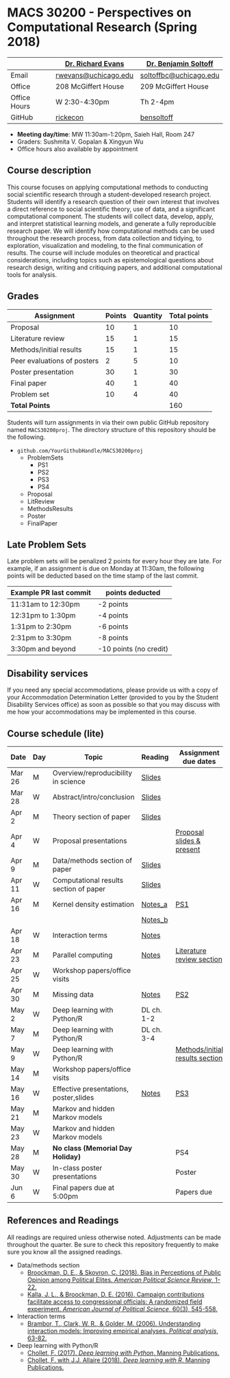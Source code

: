 # MACS 30200 - Perspectives on Computational Research (Spring 2018)

|  | [Dr. Richard Evans](https://sites.google.com/site/rickecon/) | [Dr. Benjamin Soltoff](http://www.bensoltoff.com/) |
|--------------|--------------------------------------------------------------|----------------------------------------------------|
| Email | rwevans@uchicago.edu | soltoffbc@uchicago.edu |
| Office | 208 McGiffert House | 209 McGiffert House |
| Office Hours | W 2:30-4:30pm | Th 2-4pm |
| GitHub | [rickecon](https://github.com/rickecon) | [bensoltoff](https://github.com/bensoltoff) |

* **Meeting day/time**: MW 11:30am-1:20pm, Saieh Hall, Room 247
* Graders: Sushmita V. Gopalan & Xingyun Wu
* Office hours also available by appointment

## Course description

This course focuses on applying computational methods to conducting social scientific research through a student-developed research project. Students will identify a research question of their own interest that involves a direct reference to social scientific theory, use of data, and a significant computational component. The students will collect data, develop, apply, and interpret statistical learning models, and generate a fully reproducible research paper. We will identify how computational methods can be used throughout the research process, from data collection and tidying, to exploration, visualization and modeling, to the final communication of results. The course will include modules on theoretical and practical considerations, including topics such as epistemological questions about research design, writing and critiquing papers, and additional computational tools for analysis.

## Grades

|     Assignment              | Points | Quantity | Total points |
|-----------------------------|--------|----------|--------------|
| Proposal                    |    10  |      1   |        10    |
| Literature review           |    15  |      1   |        15    |
| Methods/initial results     |    15  |      1   |        15    |
| Peer evaluations of posters |     2  |      5   |        10    |
| Poster presentation         |    30  |      1   |        30    |
| Final paper                 |    40  |      1   |        40    |
| Problem set                 |    10  |      4   |        40    |
| **Total Points**            |        |          |       160    |

Students will turn assignments in via their own public GitHub repository named `MACS30200proj`. The directory structure of this repository should be the following.

* `github.com/YourGithubHandle/MACS30200proj`
  * ProblemSets
    * PS1
    * PS2
    * PS3
    * PS4
  * Proposal
  * LitReview
  * MethodsResults
  * Poster
  * FinalPaper


## Late Problem Sets

Late problem sets will be penalized 2 points for every hour they are late. For example, if an assignment is due on Monday at 11:30am, the following points will be deducted based on the time stamp of the last commit.

| Example PR last commit | points deducted |
| ---------------------- | --------------- |
| 11:31am to 12:30pm     | -2 points       |
| 12:31pm to 1:30pm      | -4 points       |
| 1:31pm to 2:30pm       | -6 points       |
| 2:31pm to 3:30pm       | -8 points       |
| 3:30pm and beyond      | -10 points (no credit) |


## Disability services

If you need any special accommodations, please provide us with a copy of your Accommodation Determination Letter (provided to you by the Student Disability Services office) as soon as possible so that you may discuss with me how your accommodations may be implemented in this course.


## Course schedule (lite)

| Date | Day | Topic | Reading | Assignment due dates |
|--------|-----|---------------------------|-------------|---------------------------------|
| Mar 26 | M | Overview/reproducibility in science | [Slides](slides/fundamentals-slides.html) |  |
| Mar 28 | W | Abstract/intro/conclusion | [Slides](slides/IntroAbsConcl_slides.pdf) |  |
| Apr  2 | M | Theory section of paper | [Slides](slides/TheorySection_slides.pdf) |  |
| Apr  4 | W | Proposal presentations |  | [Proposal slides & present](assignments/project-proposal.md) |
| Apr  9 | M | Data/methods section of paper | [Slides](slides/data-methods-slides.html) |  |
| Apr 11 | W | Computational results section of paper | [Slides](slides/results-slides.html) |  |
| Apr 16 | M | Kernel density estimation | [Notes_a](notebooks/KDE/KDE.ipynb) | [PS1](assignments/ps1.md) |
|        |   |                           | [Notes_b](notebooks/KDE/05.13-Kernel-Density-Estimation.ipynb) |   |
| Apr 18 | W | Interaction terms | [Notes](http://cfss.uchicago.edu/persp013_interaction_terms.html) |  |
| Apr 23 | M | Parallel computing | [Notes](notebooks/Parallel/parallel.ipynb) | [Literature review section](assignments/lit-review.md) |
| Apr 25 | W | Workshop papers/office visits |  |  |
| Apr 30 | M | Missing data | [Notes](http://cfss.uchicago.edu/persp014_missing_data.html) | [PS2](assignments/PS2/PS2.pdf) |
| May  2 | W | Deep learning with Python/R | DL ch. 1-2 |  |
| May  7 | M | Deep learning with Python/R | DL ch. 3-4  |  |
| May  9 | W | Deep learning with Python/R |  | [Methods/initial results section](assignments/methods-results.md) |
| May 14 | M | Workshop papers/office visits |  |  |
| May 16 | W | Effective presentations, poster,slides | [Notes](http://cfss.uchicago.edu/persp018_presenting_research.html)  | [PS3](assignments/ps3.md) |
| May 21 | M | Markov and hidden Markov models |  |  |
| May 23 | W | Markov and hidden Markov models |  |  |
| May 28 | M | **No class (Memorial Day Holiday)** |  | PS4 |
| May 30 | W | In-class poster presentations |  | Poster |
| Jun  6 | W | Final papers due at 5:00pm |  | Papers due |

## References and Readings ##

All readings are required unless otherwise noted. Adjustments can be made throughout the quarter. Be sure to check this repository frequently to make sure you know all the assigned readings.

* Data/methods section
    * [Broockman, D. E., & Skovron, C. (2018). Bias in Perceptions of Public Opinion among Political Elites. *American Political Science Review*, 1-22.](https://www.cambridge.org/core/journals/american-political-science-review/article/bias-in-perceptions-of-public-opinion-among-political-elites/2EF080E04D3AAE6AC1C894F52642E706/share/1bd83a8a05b6ac177c51e7a19aee1c55f3ef4b97)
    * [Kalla, J. L., & Broockman, D. E. (2016). Campaign contributions facilitate access to congressional officials: A randomized field experiment. *American Journal of Political Science*, 60(3), 545-558.](https://onlinelibrary.wiley.com/doi/full/10.1111/ajps.12180)
* Interaction terms
    * [Brambor, T., Clark, W. R., & Golder, M. (2006). Understanding interaction models: Improving empirical analyses. *Political analysis*, 63-82.](http://www.jstor.org.proxy.uchicago.edu/stable/25791835)
* Deep learning with Python/R
    * [Chollet, F. (2017). *Deep learning with Python*. Manning Publications.](https://www.manning.com/books/deep-learning-with-python)
    * [Chollet, F. with J.J. Allaire (2018). *Deep learning with R*. Manning Publications.](https://www.manning.com/books/deep-learning-with-r)
